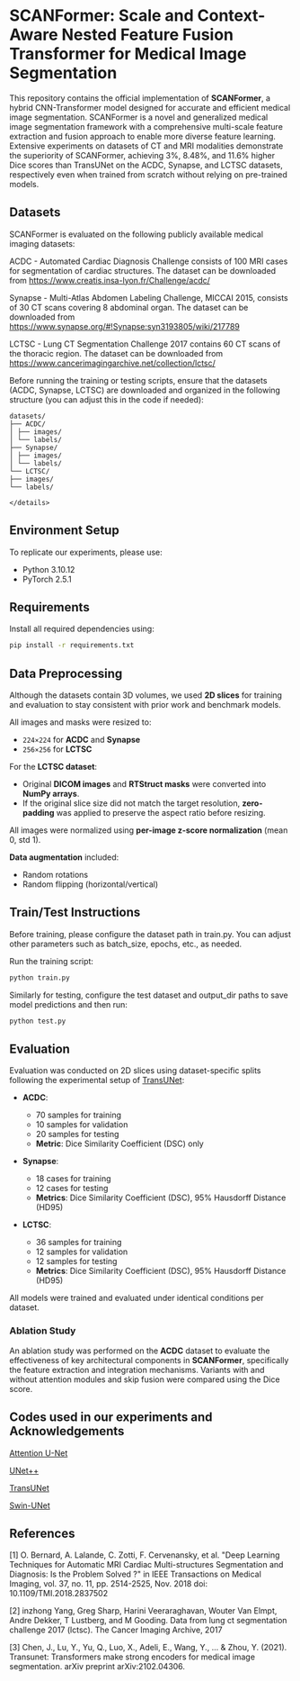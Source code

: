 # SCANFormer: Scale and Context-Aware Nested Feature Fusion Transformer for Medical Image Segmentation

This repository contains the official implementation of **SCANFormer**, a hybrid CNN-Transformer model designed for accurate and efficient medical image segmentation. SCANFormer is a novel and generalized medical image segmentation framework with a comprehensive
multi-scale feature extraction and fusion approach to enable more diverse feature learning. Extensive experiments on datasets of CT and MRI modalities demonstrate the superiority of SCANFormer, achieving 3%, 8.48%, and 11.6% higher Dice scores than TransUNet on the ACDC, Synapse, and LCTSC datasets, respectively even when trained from scratch without relying on pre-trained models.


## Datasets
SCANFormer is evaluated on the following publicly available medical imaging datasets:

ACDC - Automated Cardiac Diagnosis Challenge consists of 100 MRI cases for segmentation of cardiac structures. The dataset can be downloaded from https://www.creatis.insa-lyon.fr/Challenge/acdc/

Synapse -  Multi-Atlas Abdomen Labeling Challenge, MICCAI 2015, consists of 30 CT scans covering 8 abdominal organ. The dataset can be downloaded from https://www.synapse.org/#!Synapse:syn3193805/wiki/217789

LCTSC - Lung CT Segmentation Challenge 2017 contains 60 CT scans of the thoracic region. The dataset can be downloaded from https://www.cancerimagingarchive.net/collection/lctsc/


Before running the training or testing scripts, ensure that the datasets (ACDC, Synapse, LCTSC) are downloaded and organized in the following structure (you can adjust this in the code if needed):
```
datasets/
├── ACDC/
│ ├── images/
│ └── labels/
├── Synapse/
│ ├── images/
│ └── labels/
└── LCTSC/
├── images/
└── labels/

</details>
```


## Environment Setup

To replicate our experiments, please use:

- Python 3.10.12
- PyTorch 2.5.1

## Requirements
Install all required dependencies using:

```bash
pip install -r requirements.txt
```

## Data Preprocessing

Although the datasets contain 3D volumes, we used **2D slices** for training and evaluation to stay consistent with prior work and benchmark models.

All images and masks were resized to:
- `224×224` for **ACDC** and **Synapse**
- `256×256` for **LCTSC**

For the **LCTSC dataset**:
- Original **DICOM images** and **RTStruct masks** were converted into **NumPy arrays**.
- If the original slice size did not match the target resolution, **zero-padding** was applied to preserve the aspect ratio before resizing.

All images were normalized using **per-image z-score normalization** (mean 0, std 1).

**Data augmentation** included:
- Random rotations
- Random flipping (horizontal/vertical)


## Train/Test Instructions
Before training, please configure the dataset path in train.py. You can adjust other parameters such as batch_size, epochs, etc., as needed.

Run the training script:

```bash
python train.py
```

Similarly for testing, configure the test dataset and output_dir paths to save model predictions and then run:

```bash
python test.py
```

## Evaluation

Evaluation was conducted on 2D slices using dataset-specific splits following the experimental setup of [TransUNet](https://github.com/Beckschen/TransUNet):

- **ACDC**:
  - 70 samples for training
  - 10 samples for validation
  - 20 samples for testing
  - **Metric**: Dice Similarity Coefficient (DSC) only

- **Synapse**:
  - 18 cases for training
  - 12 cases for testing
  - **Metrics**: Dice Similarity Coefficient (DSC), 95% Hausdorff Distance (HD95)

- **LCTSC**:
  - 36 samples for training
  - 12 samples for validation
  - 12 samples for testing
  - **Metrics**: Dice Similarity Coefficient (DSC), 95% Hausdorff Distance (HD95)

All models were trained and evaluated under identical conditions per dataset.

### Ablation Study

An ablation study was performed on the **ACDC** dataset to evaluate the effectiveness of key architectural components in **SCANFormer**, specifically the feature extraction and integration mechanisms. Variants with and without attention modules and skip fusion were compared using the Dice score.


## Codes used in our experiments and Acknowledgements
[Attention U-Net](https://github.com/bigmb/Unet-Segmentation-Pytorch-Nest-of-Unets)

[UNet++](https://github.com/qubvel-org/segmentation_models.pytorch) 

[TransUNet](https://github.com/Beckschen/TransUNet)

[Swin-UNet](https://github.com/HuCaoFighting/Swin-Unet)

## References
[1] O. Bernard, A. Lalande, C. Zotti, F. Cervenansky, et al. "Deep Learning Techniques for Automatic MRI Cardiac Multi-structures Segmentation and Diagnosis: Is the Problem Solved ?" in IEEE Transactions on Medical Imaging, vol. 37, no. 11, pp. 2514-2525, Nov. 2018
doi: 10.1109/TMI.2018.2837502

[2] inzhong Yang, Greg Sharp, Harini Veeraraghavan, Wouter Van Elmpt, Andre Dekker, T Lustberg, and M Gooding. Data from lung ct segmentation challenge 2017 (lctsc). The Cancer Imaging Archive, 2017

[3] Chen, J., Lu, Y., Yu, Q., Luo, X., Adeli, E., Wang, Y., ... & Zhou, Y. (2021). Transunet: Transformers make strong encoders for medical image segmentation. arXiv preprint arXiv:2102.04306.
